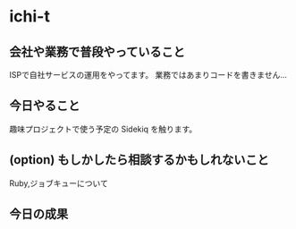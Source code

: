 # ichi-t

## 会社や業務で普段やっていること
ISPで自社サービスの運用をやってます。
業務ではあまりコードを書きません...

<!-- ## (option) 教えられるかもしれないこと -->

## 今日やること
趣味プロジェクトで使う予定の Sidekiq を触ります。

## (option) もしかしたら相談するかもしれないこと
Ruby,ジョブキューについて

## 今日の成果
